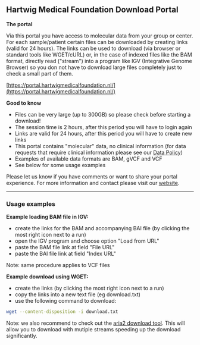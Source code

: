 ## Hartwig Medical Foundation Download Portal

**The portal**

Via this portal you have access to molecular data from your group or center. For each sample/patient certain files can be downloaded by creating links (valid for 24 hours). The links can be used to download (via browser or standard tools like WGET/cURL) or, in the case of indexed files like the BAM format, directly read ("stream") into a program like IGV (Integrative Genome Browser) so you don not have to download large files completely just to check a small part of them.

[https://portal.hartwigmedicalfoundation.nl/](https://portal.hartwigmedicalfoundation.nl/)

**Good to know**

- Files can be very large (up to 300GB) so please check before starting a download!
- The session time is 2 hours, after this period you will have to login again
- Links are valid for 24 hours, after this period you will have to create new links
- This portal contains "molecular" data, no clinical information (for data requests that require clinical information please see our [Data Policy](https://www.hartwigmedicalfoundation.nl/databeleid/))
- Examples of available data formats are BAM, gVCF and VCF
- See below for some usage examples

Please let us know if you have comments or want to share your portal experience. For more information and contact please visit our [website](https://www.hartwigmedicalfoundation.nl).

-----
### Usage examples

**Example loading BAM file in IGV:**
- create the links for the BAM and accompanying BAI file (by clicking the most right icon next to a run)
- open the IGV program and choose option "Load from URL"
- paste the BAM file link at field "File URL"
- paste the BAI file link at field "Index URL"

Note: same procedure applies to VCF files

**Example download using WGET:**
- create the links (by clicking the most right icon next to a run)
- copy the links into a new text file (eg download.txt)
- use the following command to download: 

```sh
wget --content-disposition -i download.txt
```

Note: we also recommend to check out the [aria2 download tool](https://aria2.github.io/). This will allow you to download with mutiple streams speeding up the download significantly.

